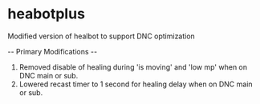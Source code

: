 # heabotplus
Modified version of healbot to support DNC optimization

-- Primary Modifications --

1. Removed disable of healing during 'is moving' and 'low mp' when on DNC main or sub.
2. Lowered recast timer to 1 second for healing delay when on DNC main or sub.
